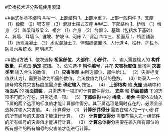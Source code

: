 #梁桥技术评分系统使用须知

##梁式桥基本结构
###一、上部结构
1、上部承重
2、上部一般构件
3、支座
（1）橡胶
（2）钢支座
（3）混凝土摆式支座
###二、下部结构
1、桥墩
（1）墩身
（2）盖梁和系梁
2、桥台
（1）台身
（2）台帽
3、基础（包括水下基础）
4、翼墙、耳墙
5、锥坡、护坡
6、河床
7、调治
###三、桥面系
1、桥面铺装
（1）沥青混凝土
（2）水泥混凝土
2、伸缩缝装置
3、人行道
4、栏杆、护栏
5、防排水系统
6、照明标志

##使用方法
1、依次选择 **桥梁部位**、**大部件**、**小部件**。
2、输入需要输入的 **构件数量**，并点击 **确定** 按钮。
3、依次选择 **构件编号**，并在 **灾害标度值** 里按照 **灾害类型** 输入合法的数值。
（1）**灾害类型** 由所选部位、部件给出。
（2）灾害标度值默认为1，需要修改为所需的数值。合法数值为[1,5]的整数。
（3）每录入一个编号的构件灾害标度值需点击 **确定输入** 按钮。
（4） **上部结构** 的 **支座** 选项中和 **桥面系** 的 **桥面铺装** ，只需选择一项即可计算部件得分。 **支座** 和 **桥面铺装** 下的选项不可同时存在，只需选择一项。
（5）**下部结构** 中的 **桥墩** 、**桥台** 需要依次输入下属的两个选项的标度值才能计算部件得分。其下属选项是同时存在的，必须全部选择并输入灾害值。
4、计算得分
（1） **计算部件得分** 需要在输入完一个小部件的所有编号的灾害值才能进行计算。
（2） **计算部位得分** 需要在输入完一组部件的所有编号的灾害值才能进行计算。
（3） **计算总体得分**需要在输入所有部位的所有部件的所有编号的灾害值才能进行计算。





